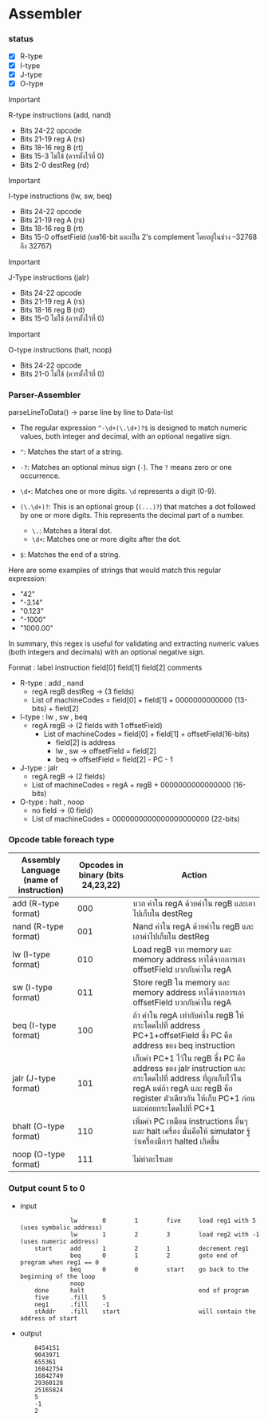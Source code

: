 # Assembler

### status
  - [x] R-type
  - [x] I-type
  - [x] J-type
  - [x] O-type
 
> [!IMPORTANT]
> R-type instructions (add, nand)
>
> - Bits 24-22 opcode
> - Bits 21-19 reg A (rs)
> - Bits 18-16 reg B (rt)
> - Bits 15-3 ไม่ใช้ (ควรตั้งไว้ที่ 0)
> - Bits 2-0 destReg (rd)

> [!IMPORTANT]
> I-type instructions (lw, sw, beq)
>
> - Bits 24-22 opcode
> - Bits 21-19 reg A (rs)
> - Bits 18-16 reg B (rt)
> - Bits 15-0 offsetField (เลข16-bit และเป็น 2’s complement โดยอยู่ในช่วง –32768 ถึง 32767)

> [!IMPORTANT]
> J-Type instructions (jalr)
>
> - Bits 24-22 opcode
> - Bits 21-19 reg A (rs)
> - Bits 18-16 reg B (rd)
> - Bits 15-0 ไม่ใช้ (ควรตั้งไว้ที่ 0)

> [!IMPORTANT]
> O-type instructions (halt, noop)
>
> - Bits 24-22 opcode
> - Bits 21-0 ไม่ใช้ (ควรตั้งไว้ที่ 0)

### Parser-Assembler

parseLineToData() -> parse line by line to Data-list

- The regular expression `^-\d+(\.\d+)?$` is designed to match numeric values, both integer and decimal, with an optional negative sign.

- `^`: Matches the start of a string.
- `-?`: Matches an optional minus sign (`-`). The `?` means zero or one occurrence.
- `\d+`: Matches one or more digits. `\d` represents a digit (0-9).
- `(\.\d+)?`: This is an optional group (`(...)?`) that matches a dot followed by one or more digits. This represents the decimal part of a number.
  - `\.`: Matches a literal dot.
  - `\d+`: Matches one or more digits after the dot.
- `$`: Matches the end of a string.

Here are some examples of strings that would match this regular expression:

- "42"
- "-3.14"
- "0.123"
- "-1000"
- "1000.00"



In summary, this regex is useful for validating and extracting numeric values (both integers and decimals) with an optional negative sign.

Format : label instruction field[0] field[1] field[2] comments

- R-type : add , nand 
  - regA regB destReg -> (3 fields)
  - List of machineCodes = field[0] + field[1] + 0000000000000 (13-bits) + field[2]
- I-type : lw , sw , beq
  - regA regB         -> (2 fields with 1 offsetField)
    - List of machineCodes = field[0] + field[1] + offsetField(16-bits)
      - field[2] is address
      - lw , sw -> offsetField = field[2]
      - beq -> offsetField = field[2] - PC - 1
- J-type : jalr
  - regA regB         -> (2 fields)
  - List of machineCodes = regA + regB + 0000000000000000 (16-bits)
- O-type : halt , noop
  - no field          -> (0 field)
  - List of machineCodes = 0000000000000000000000 (22-bits)

### Opcode table foreach type

| Assembly Language (name of instruction) | Opcodes in binary (bits 24,23,22) | Action                                                                                                                                                                                               |
| --------------------------------------- | --------------------------------- | ---------------------------------------------------------------------------------------------------------------------------------------------------------------------------------------------------- |
| add (R-type format)                     | 000                               | บวก ค่าใน regA ด้วยค่าใน regB และเอาไปเก็บใน destReg                                                                                                                                                 |
| nand (R-type format)                    | 001                               | Nand ค่าใน regA ด้วยค่าใน regB และเอาค่าไปเก็บใน destReg                                                                                                                                             |
| lw (I-type format)                      | 010                               | Load regB จาก memory และ memory address หาได้จากการเอา offsetField บวกกับค่าใน regA                                                                                                                  |
| sw (I-type format)                      | 011                               | Store regB ใน memory และ memory address หาได้จากการเอา offsetField บวกกับค่าใน regA                                                                                                                  |
| beq (I-type format)                     | 100                               | ถ้า ค่าใน regA เท่ากับค่าใน regB ให้กระโดดไปที่ address PC+1+offsetField ซึ่ง PC คือ address ของ beq instruction                                                                                     |
| jalr (J-type format)                    | 101                               | เก็บค่า PC+1 ไว้ใน regB ซึ่ง PC คือ address ของ jalr instruction และกระโดดไปที่ address ที่ถูกเก็บไว้ใน regA แต่ถ้า regA และ regB คือ register ตัวเดียวกัน ให้เก็บ PC+1 ก่อน และค่อยกระโดดไปที่ PC+1 |
| bhalt (O-type format)                   | 110                               | เพิ่มค่า PC เหมือน instructions อื่นๆ และ halt เครื่อง นั่นคือให้ simulator รู้ว่าเครื่องมีการ halted เกิดขึ้น                                                                                       |
| noop (O-type format)                    | 111                               | ไม่ทำอะไรเลย                                                                                                                                                                                         |


### Output count 5 to 0 
- input
  ``` Assembly
                lw       0        1        five     load reg1 with 5 (uses symbolic address)
                lw       1        2        3        load reg2 with -1 (uses numeric address)
      start     add      1        2        1        decrement reg1
                beq      0        1        2        goto end of program when reg1 == 0
                beq      0        0        start    go back to the beginning of the loop
                noop
      done      halt                                end of program
      five      .fill    5
      neg1      .fill    -1
      stAddr    .fill    start                      will contain the address of start
  ```
- output
  ``` Decimal
      8454151
      9043971
      655361
      16842754
      16842749
      29360128
      25165824
      5
      -1
      2
  ```

